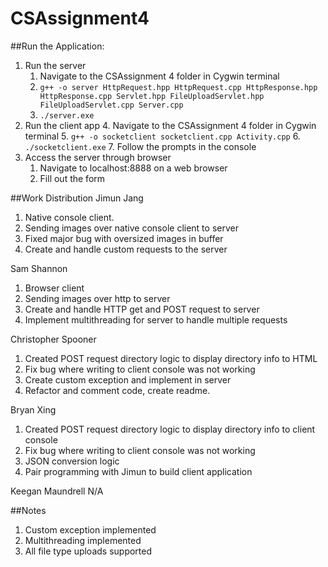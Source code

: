 # CSAssignment4

##Run the Application:
1. Run the server
   1. Navigate to the CSAssignment 4 folder in Cygwin terminal
   2. `g++ -o server HttpRequest.hpp HttpRequest.cpp HttpResponse.hpp HttpResponse.cpp Servlet.hpp FileUploadServlet.hpp FileUploadServlet.cpp Server.cpp `
   3. `./server.exe`
2. Run the client app
   4. Navigate to the CSAssignment 4 folder in Cygwin terminal
   5. `g++ -o socketclient socketclient.cpp Activity.cpp`
   6. `./socketclient.exe`
   7. Follow the prompts in the console
3. Access the server through browser
   1. Navigate to localhost:8888 on a web browser
   2. Fill out the form

##Work Distribution
Jimun Jang
1. Native console client.
2. Sending images over native console client to server
3. Fixed major bug with oversized images in buffer
4. Create and handle custom requests to the server

Sam Shannon
1. Browser client
2. Sending images over http to server
3. Create and handle HTTP get and POST request to server
4. Implement multithreading for server to handle multiple requests

Christopher Spooner
1. Created POST request directory logic to display directory info to HTML
2. Fix bug where writing to client console was not working
3. Create custom exception and implement in server
4. Refactor and comment code, create readme.

Bryan Xing
1. Created POST request directory logic to display directory info to client console
2. Fix bug where writing to client console was not working
3. JSON conversion logic
4. Pair programming with Jimun to build client application

Keegan Maundrell
N/A

##Notes
1. Custom exception implemented
2. Multithreading implemented
3. All file type uploads supported